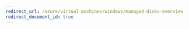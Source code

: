 ```yaml
---
redirect_url: /azure/virtual-machines/windows/managed-disks-overview
redirect_document_id: true
---
```

